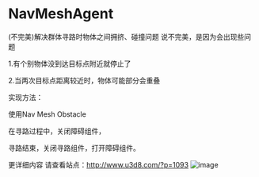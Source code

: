 # NavMeshAgent
(不完美)解决群体寻路时物体之间拥挤、碰撞问题
说不完美，是因为会出现些问题

1.有个别物体没到达目标点附近就停止了

2.当两次目标点距离较近时，物体可能部分会重叠

实现方法：

使用Nav Mesh Obstacle

在寻路过程中，关闭障碍组件，

寻路结束，关闭寻路组件，打开障碍组件。

更详细内容 请查看站点：http://www.u3d8.com/?p=1093
![image](http://www.u3d8.com/wp-content/uploads/2017/04/PathFinding.gif)
